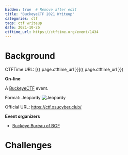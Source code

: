```yaml
---
hidden: true  # Remove after edit
title: "BuckeyeCTF 2021 Writeup"
categories: ctf
tags: ctf writeup
date: 2021-10-26
ctftime_url: https://ctftime.org/event/1434
---
```

# Background
CTFTime URL: [{{ page.ctftime_url }}]({ page.ctftime_url }})

**On-line**

A [BuckeyeCTF](https://ctftime.org/ctf/667) event.

Format: Jeopardy ![Jeopardy](https://ctftime.org/static/images/ct/1.png)

Official URL: <https://ctf.osucyber.club/>

**Event organizers [](https://ctftime.org/for-organizers/)**

-   [Buckeye Bureau of BOF](https://ctftime.org/team/144581)

# Challenges
